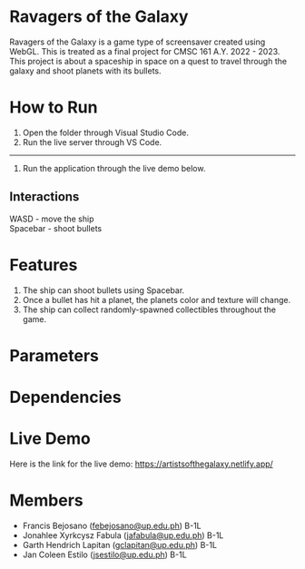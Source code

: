 # Ravagers of the Galaxy  
Ravagers of the Galaxy is a game type of screensaver created using WebGL. This is treated as a final project for CMSC 161 A.Y. 2022 - 2023. This project is about a spaceship in space on a quest to travel through the galaxy and shoot planets with its bullets.

# How to Run
1. Open the folder through Visual Studio Code.
2. Run the live server through VS Code.
---
1. Run the application through the live demo below.

## Interactions
WASD - move the ship  
Spacebar - shoot bullets

# Features
1. The ship can shoot bullets using Spacebar.
2. Once a bullet has hit a planet, the planets color and texture will change.
3. The ship can collect randomly-spawned collectibles throughout the game.

# Parameters
# Dependencies

# Live Demo
Here is the link for the live demo: https://artistsofthegalaxy.netlify.app/

# Members
- Francis Bejosano (febejosano@up.edu.ph) B-1L
- Jonahlee Xyrkcysz Fabula (jafabula@up.edu.ph) B-1L
- Garth Hendrich Lapitan (gclapitan@up.edu.ph) B-1L
- Jan Coleen Estilo (jsestilo@up.edu.ph) B-1L

